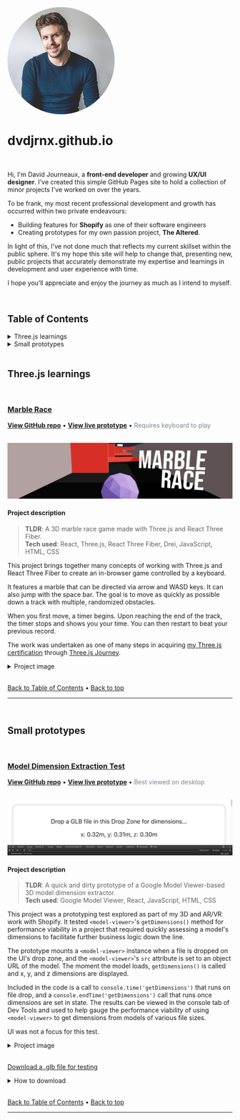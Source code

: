 <a id="top"></a>
<img src="/public/dvdjrnx.jpg" alt="Headshot of front-end developer and growing UX/UI designer, David Journeaux" width="240" height="240" style="border-radius: 100%;">

# dvdjrnx.github.io

<br>

Hi, I'm David Journeaux, a **front-end developer** and growing **UX/UI designer**. I've created this simple GitHub Pages site to hold a collection of minor projects I've worked on over the years.

To be frank, my most recent professional development and growth has occurred within two private endeavours:

- Building features for **Shopify** as one of their software engineers
- Creating prototypes for my own passion project, **The Altered**.

In light of this, I've not done much that reflects my current skillset within the public sphere. It's my hope this site will help to change that, presenting new, public projects that accurately demonstrate my expertise and learnings in development and user experience with time.

I hope you’ll appreciate and enjoy the journey as much as I intend to myself.

<br>

## Table of Contents

<details>

<summary>Three.js learnings</summary>

<ul>
  <li>
    <a href="#marble-race">Marble Race</a>
  </li>
</ul>

</details>

<details>

<summary>Small prototypes</summary>

<ul>
  <li>
    <a href="#model-dimension-extraction-test">Model Dimension Extraction Test</a>
  </li>
</ul>

</details>

<br>

## Three.js learnings

<br>

### [Marble Race](https://dvdjrnx.github.io/marble-race)

**[View GitHub repo](https://github.com/dvdjrnx/marble-race)** • **[View live prototype](https://dvdjrnx.github.io/marble-race)** • <span style="color: #7d8590">Requires keyboard to play</span>

<br>

<img src="/public/marble-race-banner.jpg" alt="Banner showing the Marble Race starting line.">

<br>

#### Project description

> **TLDR**: A 3D marble race game made with Three.js and React Three Fiber.<br>**Tech used**: React, Three.js, React Three Fiber, Drei, JavaScript, HTML, CSS

This project brings together many concepts of working with Three.js and React Three Fiber to create an in-browser game controlled by a keyboard.

It features a marble that can be directed via arrow and WASD keys. It can also jump with the space bar. The goal is to move as quickly as possible down a track with multiple, randomized obstacles.

When you first move, a timer begins. Upon reaching the end of the track, the timer stops and shows you your time. You can then restart to beat your previous record.

The work was undertaken as one of many steps in acquiring [my Three.js certification](https://threejs-journey.com/certificate/view/24741) through [Three.js Journey](https://threejs-journey.com/).

<details>

<summary>Project image</summary>

<br>

<img src="/public/marble-race.jpg" alt="A purple marble sits at the beginning of a race track filled with moving red obstacles. The words Marble Race appear beside the marble. There's an unstarted timer that appears above the marble and a simplistic display of arrow or WASD keys and a space bar below.">

</details>

<br>

[Back to Table of Contents](#table-of-contents) • [Back to top](#top)

<hr>

<br>

## Small prototypes

<br>

### [Model Dimension Extraction Test](https://dvdjrnx.github.io/model-viewer-dimensions)

**[View GitHub repo](https://github.com/dvdjrnx/model-viewer-dimensions)** • **[View live prototype](https://dvdjrnx.github.io/model-viewer-dimensions)** • <span style="color: #7d8590">Best viewed on desktop</span>

<br>

<img src="/public/model-viewer-dimensions-banner.jpg" alt="Banner showing the model dimension extraction test UI.">

<br>

#### Project description

> **TLDR**: A quick and dirty prototype of a Google Model Viewer-based 3D model dimension extractor.<br>**Tech used**: Google Model Viewer, React, JavaScript, HTML, CSS

This project was a prototyping test explored as part of my 3D and AR/VR work with Shopify. It tested `<model-viewer>`'s `getDimensions()` method for performance viability in a project that required quickly assessing a model's dimensions to facilitate further business logic down the line.

The prototype mounts a `<model-viewer>` instance when a file is dropped on the UI's drop zone, and the `<model-viewer>`'s `src` attribute is set to an object URL of the model. The moment the model loads, `getDimensions()` is called and x, y, and z dimensions are displayed.

Included in the code is a call to `console.time('getDimensions')` that runs on file drop, and a `console.endTime('getDimensions')` call that runs once dimensions are set in state. The results can be viewed in the console tab of Dev Tools and used to help gauge the performance viability of using `<model-viewer>` to get dimensions from models of various file sizes.

UI was not a focus for this test.

<details>

<summary>Project image</summary>

<br>

<img src="/public/model-viewer-dimensions.jpg" alt="Screenshot of prototype showing a Marshall amp model loaded in the UI with dimensions displayed and the timing results shown in Dev Tools.">

</details>

<br>

[Download a .glb file for testing](https://github.com/dvdjrnx/model-viewer-dimensions/blob/master/public/hamburger-draco.glb)

<details>

<summary>How to download</summary>

<br>

The link above will take you to a GitHub repository page where you can download a .glb file if you don't have your own for testing. The image below shows where you can find the download button on the linked repository page.

<img src="/public/download-glb.png" alt="Image showing where to download the mentioned .glb file in the linked GitHub repository page.">

</details>

<br>

[Back to Table of Contents](#table-of-contents) • [Back to top](#top)

<hr>
